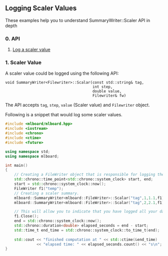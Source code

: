 ## Logging Scaler Values 

These examples help you to understand SummaryWriter::Scaler API in depth

### 0. API 

  1. [Log a scaler value](#1-scaler-value)

### 1. Scaler Value

A scaler value could be logged using the following API:

```
void SummaryWriter<Filewriter>::Scalar(const std::string& tag,
                                       int step,
                                       double value,
                                       Filewriter& fw)
```

The API accepts `tag`, `step`, `value` (Scaler value) and `Filewriter` object.

Following is a snippet that would log some scaler values.

```cpp
#include <mlboard/mlboard.hpp>
#include <iostream>
#include <chrono> 
#include <ctime> 
#include <future>

using namespace std;
using namespace mlboard;

int main()
{
    // Creating a FileWriter object that is responsible for logging the summary.
    std::chrono::time_point<std::chrono::system_clock> start, end; 
    start = std::chrono::system_clock::now(); 
    FileWriter f1("temp");
    // Creating a scaler summary.
    mlboard::SummaryWriter<mlboard::FileWriter>::Scalar("tag",1,1.1,f1);
    mlboard::SummaryWriter<mlboard::FileWriter>::Scalar("tag",2,2.1,f1);

    // This will allow you to indicate that you have logged all your data.
    f1.Close();
    end = std::chrono::system_clock::now(); 
    std::chrono::duration<double> elapsed_seconds = end - start; 
    std::time_t end_time = std::chrono::system_clock::to_time_t(end); 
  
    std::cout << "finished computation at " << std::ctime(&end_time) 
              << "elapsed time: " << elapsed_seconds.count() << "s\n"; 
}
```